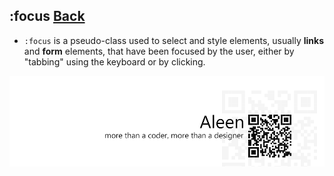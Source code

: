 ## :focus [**Back**](./../pseudoClass.md)

- `:focus` is a pseudo-class used to select and style elements, usually **links** and **form** elements, that have been focused by the user, either by "tabbing" using the keyboard or by clicking.

<a href="http://aleen42.github.io/" target="_blank" ><img src="./../../../pic/tail.gif"></a>